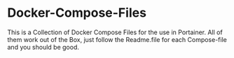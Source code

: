 # Docker-Compose-Files

This is a Collection of Docker Compose Files for the use in Portainer. All of them work out of the Box, just follow the Readme.file for each Compose-file and you should be good.